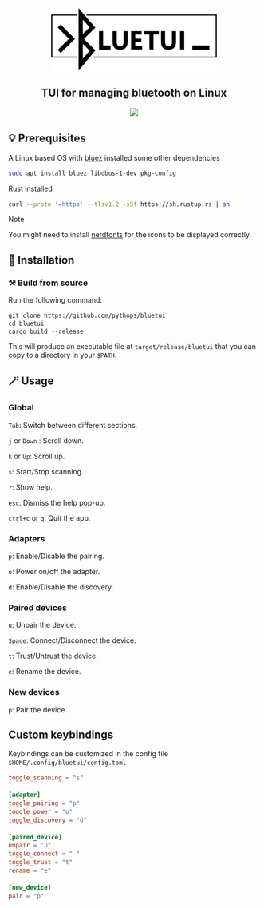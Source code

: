 <div align="center">
  <img height="125" src="assets/bluetui-logo-anim.svg"/>
  <h2> TUI for managing bluetooth on Linux </h2>
  <img src="https://github.com/user-attachments/assets/13498e90-b2d0-43c8-9dd7-8a9de2734f64"/>
</div>

## 💡 Prerequisites

A Linux based OS with [bluez](https://www.bluez.org/) installed some other dependencies
```sh
sudo apt install bluez libdbus-1-dev pkg-config
```
Rust installed
```sh
curl --proto '=https' --tlsv1.2 -sSf https://sh.rustup.rs | sh
```

> [!NOTE]
> You might need to install [nerdfonts](https://www.nerdfonts.com/) for the icons to be displayed correctly.

## 🚀 Installation

### ⚒️ Build from source

Run the following command:

```shell
git clone https://github.com/pythops/bluetui
cd bluetui
cargo build --release
```

This will produce an executable file at `target/release/bluetui` that you can copy to a directory in your `$PATH`.

## 🪄 Usage

### Global

`Tab`: Switch between different sections.

`j` or `Down` : Scroll down.

`k` or `Up`: Scroll up.

`s`: Start/Stop scanning.

`?`: Show help.

`esc`: Dismiss the help pop-up.

`ctrl+c` or `q`: Quit the app.

### Adapters

`p`: Enable/Disable the pairing.

`o`: Power on/off the adapter.

`d`: Enable/Disable the discovery.

### Paired devices

`u`: Unpair the device.

`Space`: Connect/Disconnect the device.

`t`: Trust/Untrust the device.

`e`: Rename the device.

### New devices

`p`: Pair the device.

## Custom keybindings

Keybindings can be customized in the config file `$HOME/.config/bluetui/config.toml`

```toml
toggle_scanning = "s"

[adapter]
toggle_pairing = "p"
toggle_power = "o"
toggle_discovery = "d"

[paired_device]
unpair = "u"
toggle_connect = " "
toggle_trust = "t"
rename = "e"

[new_device]
pair = "p"
```
